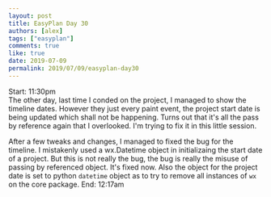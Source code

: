 ```yaml
---
layout: post
title: EasyPlan Day 30
authors: [alex]
tags: ["easyplan"]
comments: true
like: true
date: 2019-07-09
permalink: 2019/07/09/easyplan-day30
---
```

Start: 11:30pm  
The other day, last time I conded on the project, I managed to show the timeline dates. However they just every paint event, the project start date is being updated which shall not be happening. Turns out that it's all the pass by reference again that I overlooked. I'm trying to fix it in this little session.

After a few tweaks and changes, I managed to fixed the bug for the timeline. I mistakenly used a wx.Datetime object in initializaing the start date of a project. But this is not really the bug, the bug is really the misuse of passing by referenced object. It's fixed now. Also the object for the project date is set to python ```datetime``` object as to try to remove all instances of ```wx``` on the core package.
End: 12:17am  
